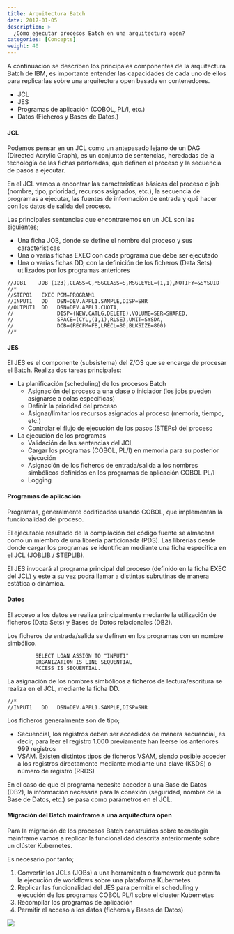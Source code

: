 ```yaml
---
title: Arquitectura Batch
date: 2017-01-05
description: >
  ¿Cómo ejecutar procesos Batch en una arquitectura open?
categories: [Concepts]
weight: 40
---
```


A continuación se describen los principales componentes de la arquitectura Batch de IBM, es importante entender las capacidades de cada uno de ellos para replicarlas sobre una arquitectura open basada en contenedores.

* JCL
* JES
* Programas de aplicación (COBOL, PL/I, etc.)
* Datos (Ficheros y Bases de Datos.)


#### JCL

Podemos pensar en un JCL como un antepasado lejano de un DAG (Directed Acrylic Graph), es un conjunto de sentencias, heredadas de la tecnología de las fichas perforadas, que definen el proceso y la secuencia de pasos a ejecutar.

En el JCL vamos a encontrar las características básicas del proceso o job (nombre, tipo, prioridad, recursos asignados, etc.), la secuencia de programas a ejecutar, las fuentes de información de entrada y qué hacer con los datos de salida del proceso.

Las principales sentencias que encontraremos en un JCL son las siguientes;

* Una ficha JOB, donde se define el nombre del proceso y sus características
* Una o varias fichas EXEC con cada programa que debe ser ejecutado
* Una o varias fichas DD, con la definición de los ficheros (Data Sets) utilizados por los programas anteriores   

```jcl
//JOB1    JOB (123),CLASS=C,MSGCLASS=S,MSGLEVEL=(1,1),NOTIFY=&SYSUID
//*
//STEP01   EXEC PGM=PROGRAM1
//INPUT1   DD   DSN=DEV.APPL1.SAMPLE,DISP=SHR
//OUTPUT1  DD   DSN=DEV.APPL1.CUOTA,
//              DISP=(NEW,CATLG,DELETE),VOLUME=SER=SHARED,
//              SPACE=(CYL,(1,1),RLSE),UNIT=SYSDA,
//              DCB=(RECFM=FB,LRECL=80,BLKSIZE=800)
//*

```


#### JES

El JES es el componente (subsistema) del Z/OS que se encarga de procesar el Batch. Realiza dos tareas principales:

* La planificación (scheduling) de los procesos Batch
  * Asignación del proceso a una clase o iniciador (los jobs pueden asignarse a colas específicas)
  * Definir la prioridad del proceso
  * Asignar/limitar los recursos asignados al proceso (memoria, tiempo, etc.)
  * Controlar el flujo de ejecución de los pasos (STEPs) del proceso 
* La ejecución de los programas 
  * Validación de las sentencias del JCL 
  * Cargar los programas (COBOL, PL/I) en memoria para su posterior ejecución
  * Asignación de los ficheros de entrada/salida a los nombres simbólicos definidos en los programas de aplicación COBOL PL/I
  * Logging

#### Programas de aplicación

Programas, generalmente codificados usando COBOL, que implementan la funcionalidad del proceso.

El ejecutable resultado de la compilación del código fuente se almacena como un miembro de una librería particionada (PDS). Las librerías desde donde cargar los programas se identifican mediante una ficha específica en el JCL (JOBLIB / STEPLIB).

El JES invocará al programa principal del proceso (definido en la ficha EXEC del JCL) y este a su vez podrá llamar a distintas subrutinas de manera estática o dinámica.  

#### Datos

El acceso a los datos se realiza principalmente mediante la utilización de ficheros (Data Sets) y Bases de Datos relacionales (DB2). 

Los ficheros de entrada/salida se definen en los programas con un nombre simbólico.


```cobol
         SELECT LOAN ASSIGN TO "INPUT1"
         ORGANIZATION IS LINE SEQUENTIAL
         ACCESS IS SEQUENTIAL.

```

La asignación de los nombres simbólicos a ficheros de lectura/escritura se realiza en el JCL, mediante la ficha DD. 

```jcl
//*
//INPUT1   DD   DSN=DEV.APPL1.SAMPLE,DISP=SHR

```
Los ficheros generalmente son de tipo;

* Secuencial, los registros deben ser accedidos de manera secuencial, es decir, para leer el registro 1.000 previamente han leerse los anteriores 999 registros
* VSAM. Existen distintos tipos de ficheros VSAM, siendo posible acceder a los registros  directamente mediante mediante una clave (KSDS) o número de registro (RRDS)

En el caso de que el programa necesite acceder a una Base de Datos (DB2), la información necesaria para la conexión (seguridad, nombre de la Base de Datos, etc.) se pasa como parámetros en el JCL. 

#### Migración del Batch mainframe a una arquitectura open

Para la migración de los procesos Batch construidos sobre tecnología mainframe vamos a replicar la funcionalidad descrita anteriormente sobre un clúster Kubernetes.

Es necesario por tanto;
1. Convertir los JCLs (JOBs) a una herramienta o framework que permita la ejecución de workflows sobre una plataforma Kubernetes
2. Replicar las funcionalidad del JES para permitir el scheduling y ejecución de los programas COBOL PL/I sobre el cluster Kubernetes
3. Recompilar los programas de aplicación
4. Permitir el acceso a los datos (ficheros y Bases de Datos)

![](/img/others/arch-batch-v1.0.png)
